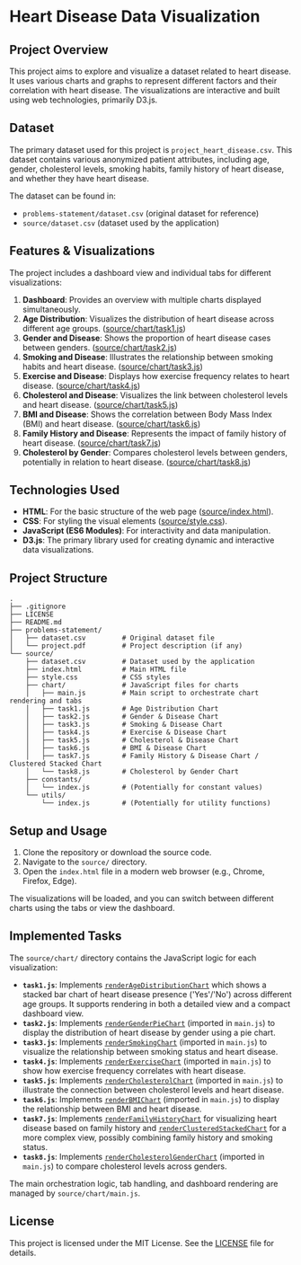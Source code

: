 # Heart Disease Data Visualization

## Project Overview

This project aims to explore and visualize a dataset related to heart disease. It uses various charts and graphs to represent different factors and their correlation with heart disease. The visualizations are interactive and built using web technologies, primarily D3.js.

## Dataset

The primary dataset used for this project is `project_heart_disease.csv`. This dataset contains various anonymized patient attributes, including age, gender, cholesterol levels, smoking habits, family history of heart disease, and whether they have heart disease.

The dataset can be found in:
- `problems-statement/dataset.csv` (original dataset for reference)
- `source/dataset.csv` (dataset used by the application)

## Features & Visualizations

The project includes a dashboard view and individual tabs for different visualizations:

1.  **Dashboard**: Provides an overview with multiple charts displayed simultaneously.
2.  **Age Distribution**: Visualizes the distribution of heart disease across different age groups. ([source/chart/task1.js](source/chart/task1.js))
3.  **Gender and Disease**: Shows the proportion of heart disease cases between genders. ([source/chart/task2.js](source/chart/task2.js))
4.  **Smoking and Disease**: Illustrates the relationship between smoking habits and heart disease. ([source/chart/task3.js](source/chart/task3.js))
5.  **Exercise and Disease**: Displays how exercise frequency relates to heart disease. ([source/chart/task4.js](source/chart/task4.js))
6.  **Cholesterol and Disease**: Visualizes the link between cholesterol levels and heart disease. ([source/chart/task5.js](source/chart/task5.js))
7.  **BMI and Disease**: Shows the correlation between Body Mass Index (BMI) and heart disease. ([source/chart/task6.js](source/chart/task6.js))
8.  **Family History and Disease**: Represents the impact of family history of heart disease. ([source/chart/task7.js](source/chart/task7.js))
9.  **Cholesterol by Gender**: Compares cholesterol levels between genders, potentially in relation to heart disease. ([source/chart/task8.js](source/chart/task8.js))

## Technologies Used

*   **HTML**: For the basic structure of the web page ([source/index.html](source/index.html)).
*   **CSS**: For styling the visual elements ([source/style.css](source/style.css)).
*   **JavaScript (ES6 Modules)**: For interactivity and data manipulation.
*   **D3.js**: The primary library used for creating dynamic and interactive data visualizations.

## Project Structure

```
.
├── .gitignore
├── LICENSE
├── README.md
├── problems-statement/
│   ├── dataset.csv         # Original dataset file
│   └── project.pdf         # Project description (if any)
└── source/
    ├── dataset.csv         # Dataset used by the application
    ├── index.html          # Main HTML file
    ├── style.css           # CSS styles
    ├── chart/              # JavaScript files for charts
    │   ├── main.js         # Main script to orchestrate chart rendering and tabs
    │   ├── task1.js        # Age Distribution Chart
    │   ├── task2.js        # Gender & Disease Chart
    │   ├── task3.js        # Smoking & Disease Chart
    │   ├── task4.js        # Exercise & Disease Chart
    │   ├── task5.js        # Cholesterol & Disease Chart
    │   ├── task6.js        # BMI & Disease Chart
    │   ├── task7.js        # Family History & Disease Chart / Clustered Stacked Chart
    │   └── task8.js        # Cholesterol by Gender Chart
    ├── constants/
    │   └── index.js        # (Potentially for constant values)
    └── utils/
        └── index.js        # (Potentially for utility functions)
```

## Setup and Usage

1.  Clone the repository or download the source code.
2.  Navigate to the `source/` directory.
3.  Open the `index.html` file in a modern web browser (e.g., Chrome, Firefox, Edge).

The visualizations will be loaded, and you can switch between different charts using the tabs or view the dashboard.

## Implemented Tasks

The `source/chart/` directory contains the JavaScript logic for each visualization:

*   **`task1.js`**: Implements [`renderAgeDistributionChart`](source/chart/task1.js) which shows a stacked bar chart of heart disease presence ('Yes'/'No') across different age groups. It supports rendering in both a detailed view and a compact dashboard view.
*   **`task2.js`**: Implements [`renderGenderPieChart`](source/chart/main.js) (imported in `main.js`) to display the distribution of heart disease by gender using a pie chart.
*   **`task3.js`**: Implements [`renderSmokingChart`](source/chart/main.js) (imported in `main.js`) to visualize the relationship between smoking status and heart disease.
*   **`task4.js`**: Implements [`renderExerciseChart`](source/chart/main.js) (imported in `main.js`) to show how exercise frequency correlates with heart disease.
*   **`task5.js`**: Implements [`renderCholesterolChart`](source/chart/main.js) (imported in `main.js`) to illustrate the connection between cholesterol levels and heart disease.
*   **`task6.js`**: Implements [`renderBMIChart`](source/chart/main.js) (imported in `main.js`) to display the relationship between BMI and heart disease.
*   **`task7.js`**: Implements [`renderFamilyHistoryChart`](source/chart/task7.js) for visualizing heart disease based on family history and [`renderClusteredStackedChart`](source/chart/task7.js) for a more complex view, possibly combining family history and smoking status.
*   **`task8.js`**: Implements [`renderCholesterolGenderChart`](source/chart/main.js) (imported in `main.js`) to compare cholesterol levels across genders.

The main orchestration logic, tab handling, and dashboard rendering are managed by `source/chart/main.js`.

## License

This project is licensed under the MIT License. See the [LICENSE](LICENSE) file for details.